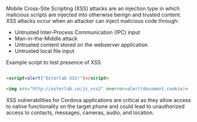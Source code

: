 Mobile Cross-Site Scripting (XSS) attacks are an injection type in which malicious scripts are injected into otherwise benign and trusted content. XSS attacks occur when an attacker can inject malicious code through:

* Untrusted Inter-Process Communication (IPC) input
* Man-in-the-Middle attack
* Untrusted content stored on the webserver application
* Untrusted local file input

Example script to test presence of XSS

```html

<script>alert("Ostorlab XSS!")</script>
```

```html
<img src="http://ostorlab.co/js_xss2" onerror=alert(document.cookie)>
```

XSS vulnerabilities for Cordova applications are critical as they allow access to native functionality on the target phone and could lead to unauthorized access to contacts, messages, cameras, audio, and location.
